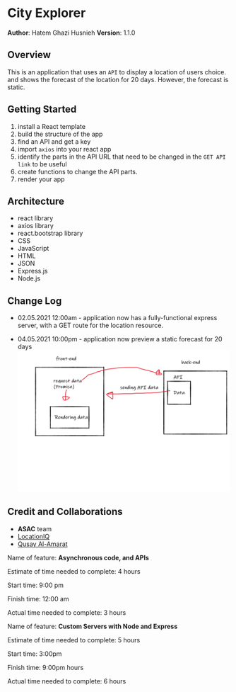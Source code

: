 # City Explorer

**Author**: Hatem Ghazi Husnieh
**Version**: 1.1.0

## Overview
This is an application that uses an `API` to display a location of users choice. and shows the forecast of the location for 20 days. However, the forecast is static.

## Getting Started
1. install a React template
1. build the structure of the app
1. find an API and get a key
1. import `axios` into your react app
1. identify the parts in the API URL that need to be changed in the `GET API link` to be useful
1. create functions to change the API parts.
1. render your app

## Architecture
- react library
- axios library
- react.bootstrap library
- CSS
- JavaScript
- HTML
- JSON 
- Express.js
- Node.js

## Change Log
- 02.05.2021 12:00am - application now has a fully-functional express server, with a GET route for the location resource. 

- 04.05.2021 10:00pm - application now preview a static forecast for 20 days
![response cycle](./pics/responce-cycle.png)


## Credit and Collaborations
- **ASAC** team
- [LocationIQ](https://locationiq.com/)
- [Qusay Al-Amarat](https://github.com/Qusay114)


Name of feature: **Asynchronous code, and APIs**

Estimate of time needed to complete: 4 hours

Start time: 9:00 pm

Finish time: 12:00 am

Actual time needed to complete: 3 hours  


Name of feature: **Custom Servers with Node and Express**

Estimate of time needed to complete: 5 hours

Start time: 3:00pm

Finish time: 9:00pm hours

Actual time needed to complete: 6 hours
